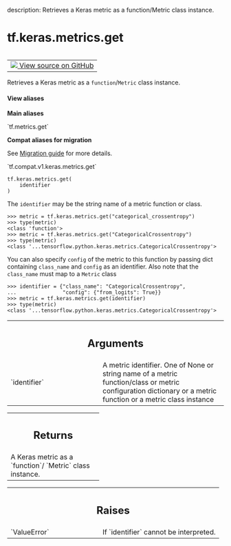 description: Retrieves a Keras metric as a function/Metric class instance.

<div itemscope itemtype="http://developers.google.com/ReferenceObject">
<meta itemprop="name" content="tf.keras.metrics.get" />
<meta itemprop="path" content="Stable" />
</div>

# tf.keras.metrics.get

<!-- Insert buttons and diff -->

<table class="tfo-notebook-buttons tfo-api nocontent" align="left">
<td>
  <a target="_blank" href="https://github.com/tensorflow/tensorflow/blob/r2.4/tensorflow/python/keras/metrics.py#L3453-L3495">
    <img src="https://www.tensorflow.org/images/GitHub-Mark-32px.png" />
    View source on GitHub
  </a>
</td>
</table>



Retrieves a Keras metric as a `function`/`Metric` class instance.

<section class="expandable">
  <h4 class="showalways">View aliases</h4>
  <p>
<b>Main aliases</b>
<p>`tf.metrics.get`</p>

<b>Compat aliases for migration</b>
<p>See
<a href="https://www.tensorflow.org/guide/migrate">Migration guide</a> for
more details.</p>
<p>`tf.compat.v1.keras.metrics.get`</p>
</p>
</section>

<pre class="devsite-click-to-copy prettyprint lang-py tfo-signature-link">
<code>tf.keras.metrics.get(
    identifier
)
</code></pre>



<!-- Placeholder for "Used in" -->

The `identifier` may be the string name of a metric function or class.

```
>>> metric = tf.keras.metrics.get("categorical_crossentropy")
>>> type(metric)
<class 'function'>
>>> metric = tf.keras.metrics.get("CategoricalCrossentropy")
>>> type(metric)
<class '...tensorflow.python.keras.metrics.CategoricalCrossentropy'>
```

You can also specify `config` of the metric to this function by passing dict
containing `class_name` and `config` as an identifier. Also note that the
`class_name` must map to a `Metric` class

```
>>> identifier = {"class_name": "CategoricalCrossentropy",
...               "config": {"from_logits": True}}
>>> metric = tf.keras.metrics.get(identifier)
>>> type(metric)
<class '...tensorflow.python.keras.metrics.CategoricalCrossentropy'>
```

<!-- Tabular view -->
 <table class="responsive fixed orange">
<colgroup><col width="214px"><col></colgroup>
<tr><th colspan="2"><h2 class="add-link">Arguments</h2></th></tr>

<tr>
<td>
`identifier`
</td>
<td>
A metric identifier. One of None or string name of a metric
function/class or metric configuration dictionary or a metric function or
a metric class instance
</td>
</tr>
</table>



<!-- Tabular view -->
 <table class="responsive fixed orange">
<colgroup><col width="214px"><col></colgroup>
<tr><th colspan="2"><h2 class="add-link">Returns</h2></th></tr>
<tr class="alt">
<td colspan="2">
A Keras metric as a `function`/ `Metric` class instance.
</td>
</tr>

</table>



<!-- Tabular view -->
 <table class="responsive fixed orange">
<colgroup><col width="214px"><col></colgroup>
<tr><th colspan="2"><h2 class="add-link">Raises</h2></th></tr>

<tr>
<td>
`ValueError`
</td>
<td>
If `identifier` cannot be interpreted.
</td>
</tr>
</table>

